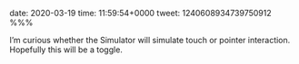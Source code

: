 date: 2020-03-19
time: 11:59:54+0000
tweet: 1240608934739750912
%%%

I’m curious whether the Simulator will simulate touch or pointer interaction. Hopefully this will be a toggle.
